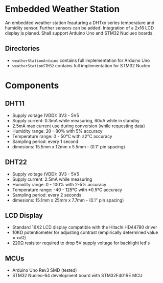 # Embedded Weather Station
An embedded weather station feauturing a DHTxx series temperature and humidity sensor. Further sensors can be added. Integration of a 2x16 LCD display is planed. Shall support Arduino Uno and STM32 Nuclueo boards.


## Directories
* `weatherStationArduino` contains full implementation for Arduino Uno
* `weatherStationSTM32` contains full implementation for STM32 Nucleo


# Components

## DHT11
* Supply voltage (VDD): 3V3 - 5V5
* Supply current: 0.3mA while measuring, 60uA while in standby
* 2.5mA max current use during conversion (while requesting data)
* Humidity range: 20 - 80% with 5% accuracy
* Temperature range: 0 - 50°C with ±2°C accuracy
* Sampling period: every 1 second
* dimesions: 15.5mm x 12mm x 5.5mm - (0.1" pin spacing)


## DHT22
* Supply voltage (VDD): 3V3 - 5V5
* Supply current: 2.5mA while measuring
* Humidity range: 0 - 100% with 2-5% accuracy
* Temperature range: -40 - 125°C with ±0.5°C accuracy
* Sampling period: every 2 seconds
* dimesions: 15.1mm x 25mm x 7.7mm - (0.1" pin spacing)


## LCD Display
* Standard 16X2 LCD display compatible with the Hitachi HD44780 driver
* 10KΩ potentiometer for adjusting contrast (empirically determined value = xxΩ)
* 220Ω resisitor required to drop 5V supply voltage for backlight led's

## MCUs
* Arduino Uno Rev3 SMD  (tested)
* STM32 Nucleo-64 development board with STM32F401RE MCU
